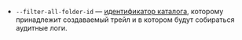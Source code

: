 
* `--filter-all-folder-id` — [идентификатор каталога](../../resource-manager/operations/folder/get-id.md), которому принадлежит создаваемый трейл и в котором будут собираться аудитные логи.